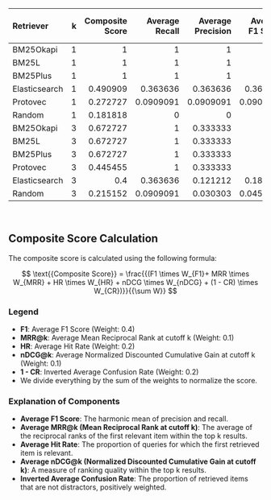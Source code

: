| Retriever     |   k |   Composite Score |   Average Recall |   Average Precision |   Average F1 Score |   Average MRR |   Average Hit Rate |   Average nDCG |   Average Confusion Rate |
|:--------------|----:|------------------:|-----------------:|--------------------:|-------------------:|--------------:|-------------------:|---------------:|-------------------------:|
| BM25Okapi     |   1 |          1        |        1         |           1         |          1         |     1         |          1         |      1         |                0         |
| BM25L         |   1 |          1        |        1         |           1         |          1         |     1         |          1         |      1         |                0         |
| BM25Plus      |   1 |          1        |        1         |           1         |          1         |     1         |          1         |      1         |                0         |
| Elasticsearch |   1 |          0.490909 |        0.363636  |           0.363636  |          0.363636  |     0.363636  |          0.363636  |      0.363636  |                0         |
| Protovec      |   1 |          0.272727 |        0.0909091 |           0.0909091 |          0.0909091 |     0.0909091 |          0.0909091 |      0.0909091 |                0         |
| Random        |   1 |          0.181818 |        0         |           0         |          0         |     0         |          0         |      0         |                0.0909091 |
| BM25Okapi     |   3 |          0.672727 |        1         |           0.333333  |          0.5       |     1         |          1         |      1         |                0.636364  |
| BM25L         |   3 |          0.672727 |        1         |           0.333333  |          0.5       |     1         |          1         |      1         |                0.636364  |
| BM25Plus      |   3 |          0.672727 |        1         |           0.333333  |          0.5       |     1         |          1         |      1         |                0.636364  |
| Protovec      |   3 |          0.445455 |        1         |           0.333333  |          0.5       |     0.439394  |          0.0909091 |      0.439394  |                0.30303   |
| Elasticsearch |   3 |          0.4      |        0.363636  |           0.121212  |          0.181818  |     0.363636  |          0.363636  |      0.363636  |                0.0909091 |
| Random        |   3 |          0.215152 |        0.0909091 |           0.030303  |          0.0454545 |     0.0454545 |          0         |      0.0454545 |                0.0606061 |
<br>

## Composite Score Calculation

The composite score is calculated using the following formula:

$$ \text{{Composite Score}} = \frac{{(F1 \times W_{F1}+ MRR \times W_{MRR} + HR \times W_{HR} + nDCG \times W_{nDCG} + (1 - CR) \times W_{CR})}}{{\sum W}} $$

### Legend

- **F1**: Average F1 Score (Weight: 0.4)
- **MRR@k**: Average Mean Reciprocal Rank at cutoff k (Weight: 0.1)
- **HR**: Average Hit Rate (Weight: 0.2)
- **nDCG@k**: Average Normalized Discounted Cumulative Gain at cutoff k
  (Weight: 0.1)
- **1 - CR**: Inverted Average Confusion Rate (Weight: 0.2)
- We divide everything by the sum of the weights to normalize the score.

### Explanation of Components

- **Average F1 Score**:
  The harmonic mean of precision and recall.
- **Average MRR@k (Mean Reciprocal Rank at cutoff k)**:
  The average of the reciprocal ranks of the first relevant item within
  the top k results.
- **Average Hit Rate**:
  The proportion of queries for which the first retrieved
  item is relevant.
- **Average nDCG@k (Normalized Discounted Cumulative Gain at cutoff k)**:
  A measure of ranking quality within the top k results.
- **Inverted Average Confusion Rate**:
  The proportion of retrieved items that are not distractors,
  positively weighted.
